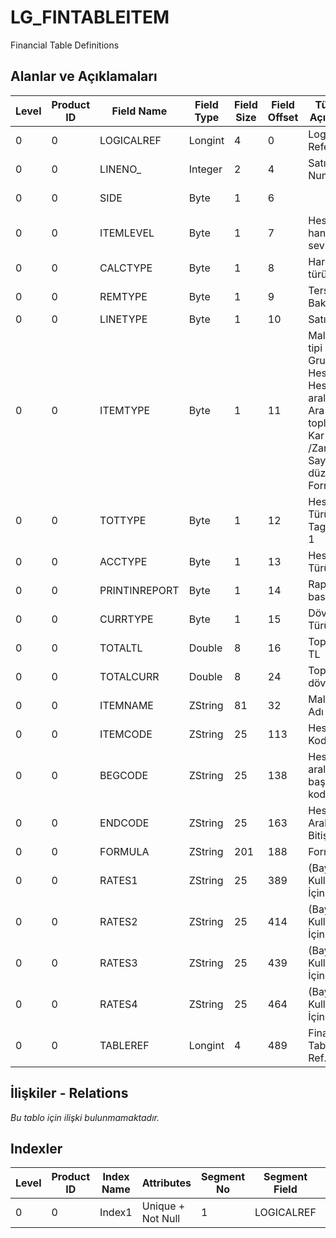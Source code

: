 # LG_FINTABLEITEM

Financial Table Definitions

## Alanlar ve Açıklamaları

| Level | Product ID | Field Name | Field Type | Field Size | Field Offset | Türkçe Açıklama | Expression |
| ----- | ---------- | ---------- | ---------- | ---------- | ------------ | --------------- | ---------- |
| 0 | 0 | LOGICALREF | Longint | 4 | 0 | Logical Reference | Logical Reference |
| 0 | 0 | LINENO_ | Integer | 2 | 4 | Satır Numarası | Line Number |
| 0 | 0 | SIDE | Byte | 1 | 6 |  | Which Side ;TagNo + 1 |
| 0 | 0 | ITEMLEVEL | Byte | 1 | 7 | Hesabın hangi seviyesi | Which Level Of Account |
| 0 | 0 | CALCTYPE | Byte | 1 | 8 | Hareket türü | Transaction Type |
| 0 | 0 | REMTYPE | Byte | 1 | 9 | Ters Bakiye | Inverse Balance |
| 0 | 0 | LINETYPE | Byte | 1 | 10 | Satır Tipi | Line Type |
| 0 | 0 | ITEMTYPE | Byte | 1 | 11 | Malzeme tipi ;1 Grup;2 Hesap;3 Hesap aralığı;4 Ara toplam;6 Kar /Zarar;8 Sayfa düzeni;9 Formül | Item Type ;1 Group;2 Account;3 Account Range;4 Subtotal;6 Profit / Loss;8 Page Setup;9 Formula |
| 0 | 0 | TOTTYPE | Byte | 1 | 12 | Hesap Türü ; TagNo + 1 | Account Type ;TagNo + 1 |
| 0 | 0 | ACCTYPE | Byte | 1 | 13 | Hesap Türü | Account Characteristic |
| 0 | 0 | PRINTINREPORT | Byte | 1 | 14 | Rapor basımı | Print In Report |
| 0 | 0 | CURRTYPE | Byte | 1 | 15 | Döviz Türü | F. Currency Type |
| 0 | 0 | TOTALTL | Double | 8 | 16 | Toplam TL | Total TL |
| 0 | 0 | TOTALCURR | Double | 8 | 24 | Toplam döviz | Total Currency |
| 0 | 0 | ITEMNAME | ZString | 81 | 32 | Malzeme Adı | Item Name |
| 0 | 0 | ITEMCODE | ZString | 25 | 113 | Hesap Kodu | Account Code |
| 0 | 0 | BEGCODE | ZString | 25 | 138 | Hesap aralığı başlangıç kodu | Start Code Of Account Range |
| 0 | 0 | ENDCODE | ZString | 25 | 163 | Hesap Aralığı Bitiş Kodu | End Code Of Account Range |
| 0 | 0 | FORMULA | ZString | 201 | 188 | Formül | Formula |
| 0 | 0 | RATES1 | ZString | 25 | 389 | (Bayi Kullanımı İçin) | Internal Usage |
| 0 | 0 | RATES2 | ZString | 25 | 414 | (Bayi Kullanımı İçin) | Internal Usage |
| 0 | 0 | RATES3 | ZString | 25 | 439 | (Bayi Kullanımı İçin) | Internal Usage |
| 0 | 0 | RATES4 | ZString | 25 | 464 | (Bayi Kullanımı İçin) | Internal Usage |
| 0 | 0 | TABLEREF | Longint | 4 | 489 | Finans Tablosu Ref. | Financial Table Reference |

## İlişkiler - Relations

*Bu tablo için ilişki bulunmamaktadır.*

## Indexler

| Level | Product ID | Index Name | Attributes | Segment No | Segment Field | Sense |
| ----- | ---------- | ---------- | ---------- | ---------- | ------------- | ----- |
| 0 | 0 | Index1 | Unique + Not Null | 1 | LOGICALREF | Ascending |
